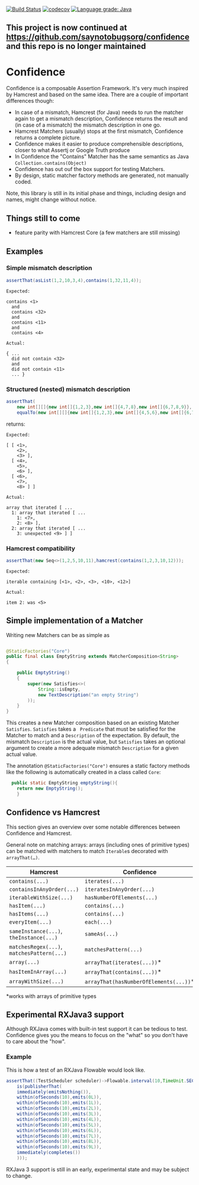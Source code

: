 [![Build Status](https://travis-ci.com/dmfs/senoritas.svg?branch=main)](https://app.travis-ci.com/github/dmfs/senoritas)
[![codecov](https://codecov.io/gh/dmfs/senoritas/branch/main/graph/badge.svg?token=3wGxOPmEEc)](https://codecov.io/gh/dmfs/senoritas)
[![Language grade: Java](https://img.shields.io/lgtm/grade/java/g/dmfs/senoritas.svg?logo=lgtm&logoWidth=18)](https://lgtm.com/projects/g/dmfs/senoritas/context:java)

## **This project is now continued at https://github.com/saynotobugsorg/confidence and this repo is no longer maintained**

# Confidence

Confidence is a composable Assertion Framework. It's very much inspired by Hamcrest and based on the same idea. There are a couple of important differences
though:

* In case of a mismatch, Hamcrest (for Java) needs to run the matcher again to get a mismatch description, Confidence returns the result and (in case of a
  mismatch) the mismatch description in one go.
* Hamcrest Matchers (usually) stops at the first mismatch, Confidence returns a complete picture.
* Confidence makes it easier to produce comprehensible descriptions, closer to what Assertj or Google Truth produce
* In Confidence the "Contains" Matcher has the same semantics as Java `Collection.contains(Object)`
* Confidence has out ouf the box support for testing Matchers.
* By design, static matcher factory methods are generated, not manually coded.

Note, this library is still in its initial phase and things, including design and names, might change without notice.

## Things still to come

* feature parity with Hamcrest Core (a few matchers are still missing)

## Examples

### Simple mismatch description

```java
assertThat(asList(1,2,10,3,4),contains(1,32,11,4));
```

```text
Expected:

contains <1>
  and
  contains <32>
  and
  contains <11>
  and
  contains <4>

Actual:   

{ ...
  did not contain <32>
  and
  did not contain <11>
  ... }
```

### Structured (nested) mismatch description

```java
assertThat(
    new int[][]{new int[]{1,2,3},new int[]{4,7,8},new int[]{6,7,8,9}},
    equalTo(new int[][]{new int[]{1,2,3},new int[]{4,5,6},new int[]{6,7,8}}));
```

returns:

```text
Expected:

[ [ <1>,
    <2>,
    <3> ],
  [ <4>,
    <5>,
    <6> ],
  [ <6>,
    <7>,
    <8> ] ]

Actual:   

array that iterated [ ...
  1: array that iterated [ ...
    1: <7>,
    2: <8> ],
  2: array that iterated [ ...
    3: unexpected <9> ] ]
```

### Hamcrest compatibility

```java
assertThat(new Seq<>(1,2,5,10,11),hamcrest(contains(1,2,3,10,12)));
```

```text
Expected:

iterable containing [<1>, <2>, <3>, <10>, <12>]

Actual:   

item 2: was <5>
```

## Simple implementation of a Matcher

Writing new Matchers can be as simple as

```java

@StaticFactories("Core")
public final class EmptyString extends MatcherComposition<String>
{

    public EmptyString()
    {
        super(new Satisfies<>(
            String::isEmpty,
            new TextDescription("an empty String")
        ));
    }
}
```

This creates a new Matcher composition based on an existing Matcher `Satisfies`.
`Satisfies` takes a ` Predicate` that must be satisfied for the Matcher to match and a `Description` of the expectation. By default, the mismatch `Description`
is the actual value, but `Satisfies` takes an optional argument to create a more adequate mismatch `Description` for a given actual value.

The annotation `@StaticFactories("Core")` ensures a static factory methods like the following is automatically created in a class called `Core`:

```java
  public static EmptyString emptyString(){
    return new EmptyString();
    }
```

## Confidence vs Hamcrest

This section gives an overview over some notable differences between Confidence and Hamcrest.

General note on matching arrays: arrays (including ones of primitive types) can be matched with matchers to match `Iterable`s decorated with `arrayThat(…)`.

| Hamcrest | Confidence |
|---|---|
| `contains(...)` | `iterates(...)` |
| `containsInAnyOrder(...)` | `iteratesInAnyOrder(...)` |
| `iterableWithSize(...)` | `hasNumberOfElements(...)` |
| `hasItem(...)` | `contains(...)` |
| `hasItems(...)` | `contains(...)` |
| `everyItem(...)` | `each(...)` |
| `sameInstance(...)`, `theInstance(...)` | `sameAs(...)` |
| `matchesRegex(...)`, `matchesPattern(...)` | `matchesPattern(...)` |
| `array(...)` | `arrayThat(iterates(...))`* |
| `hasItemInArray(...)` | `arrayThat(contains(...))`* | 
| `arrayWithSize(...)` | `arrayThat(hasNumberOfElements(...))`* |

*works with arrays of primitive types

## Experimental RXJava3 support

Although RXJava comes with built-in test support it can be tedious to test. Confidence gives you the means to focus on the "what" so you don't have to care
about the "how".

### Example

This is how a test of an RXJava Flowable would look like.

```java
assertThat((TestScheduler scheduler)->Flowable.interval(10,TimeUnit.SECONDS,scheduler).take(10),
    is(publisherThat(
    immediately(emitsNothing()),
    within(ofSeconds(10),emits(0L)),
    within(ofSeconds(10),emits(1L)),
    within(ofSeconds(10),emits(2L)),
    within(ofSeconds(10),emits(3L)),
    within(ofSeconds(10),emits(4L)),
    within(ofSeconds(10),emits(5L)),
    within(ofSeconds(10),emits(6L)),
    within(ofSeconds(10),emits(7L)),
    within(ofSeconds(10),emits(8L)),
    within(ofSeconds(10),emits(9L)),
    immediately(completes())
    )));
```

RXJava 3 support is still in an early, experimental state and may be subject to change.
